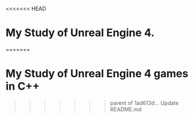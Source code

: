 <<<<<<< HEAD
# My Study of Unreal Engine 4.
=======
 # My Study of Unreal Engine 4 games in C++
>>>>>>> parent of 1ad613d... Update README.md
